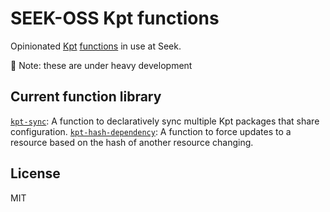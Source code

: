 # SEEK-OSS Kpt functions

Opinionated [Kpt](https://googlecontainertools.github.io/kpt/) [functions](https://googlecontainertools.github.io/kpt/guides/producer/functions/)
in use at Seek.

🚧 Note: these are under heavy development

## Current function library

[`kpt-sync`](./cmd/sync/README.md): A function to declaratively sync multiple Kpt packages that share configuration.
[`kpt-hash-dependency`](./cmd/hash-dependency/README.md): A function to force updates to a resource based on the hash of another resource changing.

## License

MIT
